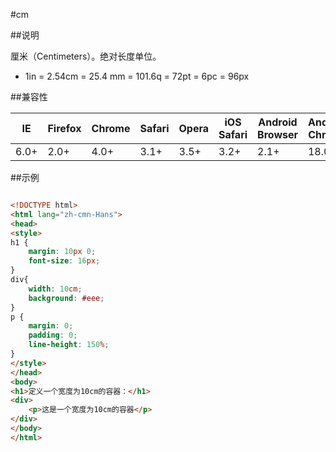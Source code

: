 #cm

##说明

厘米（Centimeters）。绝对长度单位。

- 1in = 2.54cm = 25.4 mm = 101.6q = 72pt = 6pc = 96px


##兼容性


<table class="compatible">
<thead>
	<tr>
		<th>IE</th>
		<th>Firefox</th>
		<th>Chrome</th>
		<th>Safari</th>
		<th>Opera</th>
		<th>iOS Safari</th>
		<th>Android Browser</th>
		<th>Android Chrome</th>
	</tr>
</thead>
<tbody>
	<tr>
		<td class="support">6.0+</td>
		<td class="support">2.0+</td>
		<td class="support">4.0+</td>
		<td class="support">3.1+</td>
		<td class="support">3.5+</td>
		<td class="support">3.2+</td>
		<td class="support">2.1+</td>
		<td class="support">18.0+</td>
	</tr>
</tbody>
</table>




##示例

```html

<!DOCTYPE html>
<html lang="zh-cmn-Hans">
<head>
<style>
h1 {
	margin: 10px 0;
	font-size: 16px;
}
div{
	width: 10cm;
	background: #eee;
}
p {
	margin: 0;
	padding: 0;
	line-height: 150%;
}
</style>
</head>
<body>
<h1>定义一个宽度为10cm的容器：</h1>
<div>
	<p>这是一个宽度为10cm的容器</p>
</div>
</body>
</html>

```
